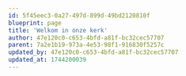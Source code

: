 ```yaml
---
id: 5f45eec3-0a27-497d-899d-49bd2120810f
blueprint: page
title: 'Welkom in onze kerk'
author: 47e120c0-c653-4bfd-a81f-bc32cec57707
parent: 7a2e1b19-973a-4e53-98f1-916830f5257c
updated_by: 47e120c0-c653-4bfd-a81f-bc32cec57707
updated_at: 1744200039
---
```

